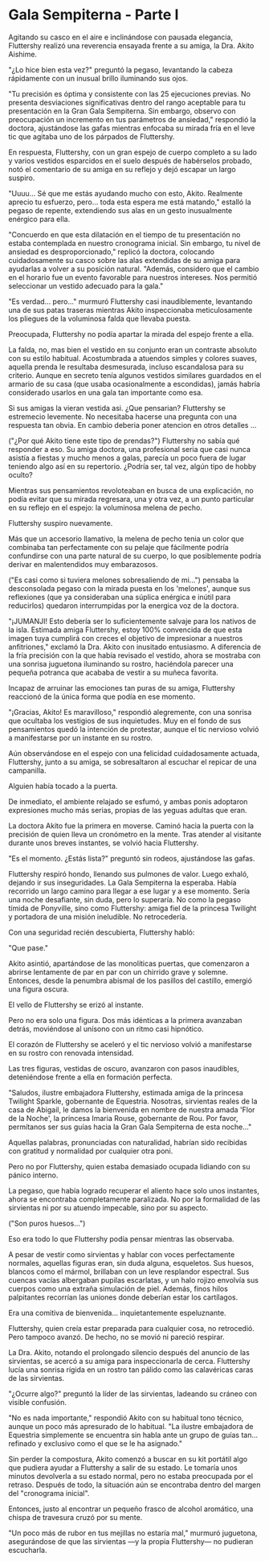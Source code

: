 # Gala Sempiterna - Parte I

Agitando su casco en el aire e inclinándose con pausada elegancia, Fluttershy realizó una reverencia ensayada frente a su amiga, la Dra. Akito Aishime.

"¿Lo hice bien esta vez?" preguntó la pegaso, levantando la cabeza rápidamente con un inusual brillo iluminando sus ojos.

"Tu precisión es óptima y consistente con las 25 ejecuciones previas. No presenta desviaciones significativas dentro del rango aceptable para tu presentación en la Gran Gala Sempiterna. Sin embargo, observo con preocupación un incremento en tus parámetros de ansiedad," respondió la doctora, ajustándose las gafas mientras enfocaba su mirada fría en el leve tic que agitaba uno de los párpados de Fluttershy.

En respuesta, Fluttershy, con un gran espejo de cuerpo completo a su lado y varios vestidos esparcidos en el suelo después de habérselos probado, notó el comentario de su amiga en su reflejo y dejó escapar un largo suspiro.

"Uuuu... Sé que me estás ayudando mucho con esto, Akito. Realmente aprecio tu esfuerzo, pero... toda esta espera me está matando," estalló la pegaso de repente, extendiendo sus alas en un gesto inusualmente enérgico para ella.

"Concuerdo en que esta dilatación en el tiempo de tu presentación no estaba contemplada en nuestro cronograma inicial. Sin embargo, tu nivel de ansiedad es desproporcionado," replicó la doctora, colocando cuidadosamente su casco sobre las alas extendidas de su amiga para ayudarlas a volver a su posición natural. "Además, considero que el cambio en el horario fue un evento favorable para nuestros intereses. Nos permitió seleccionar un vestido adecuado para la gala."

"Es verdad... pero..." murmuró Fluttershy casi inaudiblemente, levantando una de sus patas traseras mientras Akito inspeccionaba meticulosamente los pliegues de la voluminosa falda que llevaba puesta.

Preocupada, Fluttershy no podía apartar la mirada del espejo frente a ella.

La falda, no, mas bien el vestido en su conjunto eran un contraste absoluto con su estilo habitual. Acostumbrada a atuendos simples y colores suaves, aquella prenda le resultaba desmesurada, incluso escandalosa para su criterio. Aunque en secreto tenía algunos vestidos similares guardados en el armario de su casa (que usaba ocasionalmente a escondidas), jamás habría considerado usarlos en una gala tan importante como esa.

Si sus amigas la vieran vestida asi. ¿Que pensarian? Fluttershy se estremecio levemente. No necesitaba hacerse una pregunta con una respuesta tan obvia. En cambio deberia poner atencion en otros detalles ...

("¿Por qué Akito tiene este tipo de prendas?") Fluttershy no sabía qué responder a eso. Su amiga doctora, una profesional seria que casi nunca asistía a fiestas y mucho menos a galas, parecía un poco fuera de lugar teniendo algo así en su repertorio. ¿Podría ser, tal vez, algún tipo de hobby oculto?

Mientras sus pensamientos revoloteaban en busca de una explicación, no podía evitar que su mirada regresara, una y otra vez, a un punto particular en su reflejo en el espejo: la voluminosa melena de pecho.

Fluttershy suspiro nuevamente.

Más que un accesorio llamativo, la melena de pecho tenia un color que combinaba tan perfectamente con su pelaje que fácilmente podría confundirse con una parte natural de su cuerpo, lo que posiblemente podría derivar en malentendidos muy embarazosos.

("Es casi como si tuviera melones sobresaliendo de mi...") pensaba la desconsolada pegaso con la mirada puesta en los 'melones', aunque sus reflexiones (que ya consideraban una súplica enérgica e inútil para reducirlos) quedaron interrumpidas por la energica voz de la doctora.

"¡JUMANJI! Esto debería ser lo suficientemente salvaje para los nativos de la isla. Estimada amiga Fluttershy, estoy 100% convencida de que esta imagen tuya cumplirá con creces el objetivo de impresionar a nuestros anfitriones," exclamó la Dra. Akito con inusitado entusiasmo. A diferencia de la fría precisión con la que había revisado el vestido, ahora se mostraba con una sonrisa juguetona iluminando su rostro, haciéndola parecer una pequeña potranca que acababa de vestir a su muñeca favorita.

Incapaz de arruinar las emociones tan puras de su amiga, Fluttershy reaccionó de la única forma que podía en ese momento.

"¡Gracias, Akito! Es maravilloso," respondió alegremente, con una sonrisa que ocultaba los vestigios de sus inquietudes. Muy en el fondo de sus pensamientos quedó la intención de protestar, aunque el tic nervioso volvió a manifestarse por un instante en su rostro.

Aún observándose en el espejo con una felicidad cuidadosamente actuada, Fluttershy, junto a su amiga, se sobresaltaron al escuchar el repicar de una campanilla.

Alguien había tocado a la puerta.

De inmediato, el ambiente relajado se esfumó, y ambas ponis adoptaron expresiones mucho más serias, propias de las yeguas adultas que eran.

La doctora Akito fue la primera en moverse. Caminó hacia la puerta con la precisión de quien lleva un cronómetro en la mente. Tras atender al visitante durante unos breves instantes, se volvió hacia Fluttershy.

"Es el momento. ¿Estás lista?" preguntó sin rodeos, ajustándose las gafas.

Fluttershy respiró hondo, llenando sus pulmones de valor. Luego exhaló, dejando ir sus inseguridades. La Gala Sempiterna la esperaba. Había recorrido un largo camino para llegar a ese lugar y a ese momento. Sería una noche desafiante, sin duda, pero lo superaría. No como la pegaso tímida de Ponyville, sino como Fluttershy: amiga fiel de la princesa Twilight y portadora de una misión ineludible. No retrocedería.

Con una seguridad recién descubierta, Fluttershy habló:

"Que pase."

Akito asintió, apartándose de las monolíticas puertas, que comenzaron a abrirse lentamente de par en par con un chirrido grave y solemne. Entonces, desde la penumbra abismal de los pasillos del castillo, emergió una figura oscura.

El vello de Fluttershy se erizó al instante.

Pero no era solo una figura. Dos más idénticas a la primera avanzaban detrás, moviéndose al unísono con un ritmo casi hipnótico.

El corazón de Fluttershy se aceleró y el tic nervioso volvió a manifestarse en su rostro con renovada intensidad.

Las tres figuras, vestidas de oscuro, avanzaron con pasos inaudibles, deteniéndose frente a ella en formación perfecta.

"Saludos, ilustre embajadora Fluttershy, estimada amiga de la princesa Twilight Sparkle, gobernante de Equestria. Nosotras, sirvientas reales de la casa de Abigail, le damos la bienvenida en nombre de nuestra amada 'Flor de la Noche', la princesa Imaria Rouse, gobernante de Rou. Por favor, permítanos ser sus guías hacia la Gran Gala Sempiterna de esta noche..."

Aquellas palabras, pronunciadas con naturalidad, habrían sido recibidas con gratitud y normalidad por cualquier otra poni.

Pero no por Fluttershy, quien estaba demasiado ocupada lidiando con su pánico interno.

La pegaso, que había logrado recuperar el aliento hace solo unos instantes, ahora se encontraba completamente paralizada. No por la formalidad de las sirvientas ni por su atuendo impecable, sino por su aspecto.

("Son puros huesos...")

Eso era todo lo que Fluttershy podía pensar mientras las observaba.

A pesar de vestir como sirvientas y hablar con voces perfectamente normales, aquellas figuras eran, sin duda alguna, esqueletos. Sus huesos, blancos como el mármol, brillaban con un leve resplandor espectral. Sus cuencas vacías albergaban pupilas escarlatas, y un halo rojizo envolvía sus cuerpos como una extraña simulación de piel. Además, finos hilos palpitantes recorrían las uniones donde deberían estar los cartílagos.

Era una comitiva de bienvenida... inquietantemente espeluznante.

Fluttershy, quien creía estar preparada para cualquier cosa, no retrocedió. Pero tampoco avanzó. De hecho, no se movió ni pareció respirar.

La Dra. Akito, notando el prolongado silencio después del anuncio de las sirvientas, se acercó a su amiga para inspeccionarla de cerca. Fluttershy lucía una sonrisa rígida en un rostro tan pálido como las calavéricas caras de las sirvientas.

"¿Ocurre algo?" preguntó la líder de las sirvientas, ladeando su cráneo con visible confusión.

"No es nada importante," respondió Akito con su habitual tono técnico, aunque un poco más apresurado de lo habitual. "La ilustre embajadora de Equestria simplemente se encuentra sin habla ante un grupo de guías tan... refinado y exclusivo como el que se le ha asignado."

Sin perder la compostura, Akito comenzó a buscar en su kit portátil algo que pudiera ayudar a Fluttershy a salir de su estado. Le tomaría unos minutos devolverla a su estado normal, pero no estaba preocupada por el retraso. Después de todo, la situación aún se encontraba dentro del margen del "cronograma inicial".

Entonces, justo al encontrar un pequeño frasco de alcohol aromático, una chispa de travesura cruzó por su mente.

"Un poco más de rubor en tus mejillas no estaría mal," murmuró juguetona, asegurándose de que las sirvientas —y la propia Fluttershy— no pudieran escucharla.